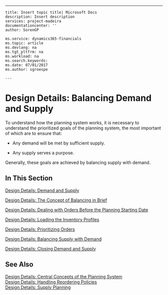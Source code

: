---
    title: Insert topic title| Microsoft Docs
    description: Insert description
    services: project-madeira
    documentationcenter: ''
    author: SorenGP

    ms.service: dynamics365-financials
    ms.topic: article
    ms.devlang: na
    ms.tgt_pltfrm: na
    ms.workload: na
    ms.search.keywords:
    ms.date: 07/01/2017
    ms.author: sgroespe

    ---
# Design Details: Balancing Demand and Supply
To understand how the planning system works, it is necessary to understand the prioritized goals of the planning system, the most important of which are to ensure that:  
  
-   Any demand will be met by sufficient supply.  
  
-   Any supply serves a purpose.  
  
 Generally, these goals are achieved by balancing supply with demand.  
  
## In This Section  
 [Design Details: Demand and Supply](../ApplicationDesign/design-details-demand-and-supply.md)  
  
 [Design Details: The Concept of Balancing in Brief](../ApplicationDesign/design-details-the-concept-of-balancing-in-brief.md)  
  
 [Design Details: Dealing with Orders Before the Planning Starting Date](../ApplicationDesign/design-details-dealing-with-orders-before-the-planning-starting-date.md)  
  
 [Design Details: Loading the Inventory Profiles](../ApplicationDesign/design-details-loading-the-inventory-profiles.md)  
  
 [Design Details: Prioritizing Orders](../ApplicationDesign/design-details-prioritizing-orders.md)  
  
 [Design Details: Balancing Supply with Demand](../ApplicationDesign/design-details-balancing-supply-with-demand.md)  
  
 [Design Details: Closing Demand and Supply](../ApplicationDesign/design-details-closing-demand-and-supply.md)  
  
## See Also  
 [Design Details: Central Concepts of the Planning System](../ApplicationDesign/design-details-central-concepts-of-the-planning-system.md)   
 [Design Details: Handling Reordering Policies](../ApplicationDesign/design-details-handling-reordering-policies.md)   
 [Design Details: Supply Planning](../ApplicationDesign/design-details-supply-planning.md)